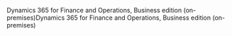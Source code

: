 <span data-ttu-id="5766e-101">Dynamics 365 for Finance and Operations, Business edition (on-premises)</span><span class="sxs-lookup"><span data-stu-id="5766e-101">Dynamics 365 for Finance and Operations, Business edition (on-premises)</span></span>
